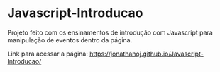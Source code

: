# Javascript-Introducao
Projeto feito com os ensinamentos de introdução com Javascript para manipulação de eventos dentro da página.

Link para acessar a página: https://jonathanoj.github.io/Javascript-Introducao/

